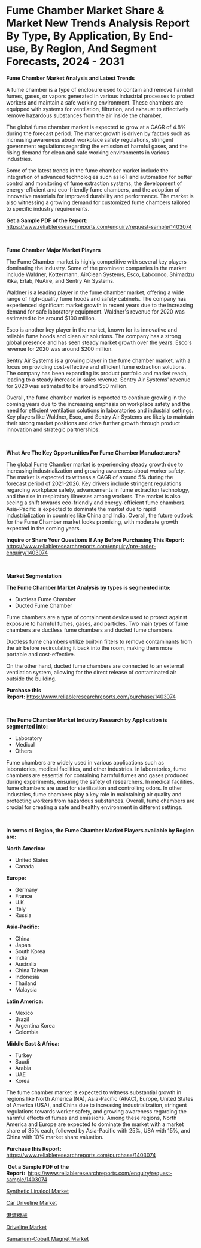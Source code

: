 <p><h1>Fume Chamber Market Share & Market New Trends Analysis Report By Type, By Application, By End-use, By Region, And Segment Forecasts, 2024 - 2031</h1></p><p><strong>Fume Chamber Market Analysis and Latest Trends</strong></p>
<p><p>A fume chamber is a type of enclosure used to contain and remove harmful fumes, gases, or vapors generated in various industrial processes to protect workers and maintain a safe working environment. These chambers are equipped with systems for ventilation, filtration, and exhaust to effectively remove hazardous substances from the air inside the chamber.</p><p>The global fume chamber market is expected to grow at a CAGR of 4.8% during the forecast period. The market growth is driven by factors such as increasing awareness about workplace safety regulations, stringent government regulations regarding the emission of harmful gases, and the rising demand for clean and safe working environments in various industries.</p><p>Some of the latest trends in the fume chamber market include the integration of advanced technologies such as IoT and automation for better control and monitoring of fume extraction systems, the development of energy-efficient and eco-friendly fume chambers, and the adoption of innovative materials for improved durability and performance. The market is also witnessing a growing demand for customized fume chambers tailored to specific industry requirements.</p></p>
<p><strong>Get a Sample PDF of the Report:&nbsp;</strong> <a href="https://www.reliableresearchreports.com/enquiry/request-sample/1403074">https://www.reliableresearchreports.com/enquiry/request-sample/1403074</a></p>
<p>&nbsp;</p>
<p><strong>Fume Chamber Major Market Players</strong></p>
<p><p>The Fume Chamber market is highly competitive with several key players dominating the industry. Some of the prominent companies in the market include Waldner, Kottermann, AirClean Systems, Esco, Labconco, Shimadzu Rika, Erlab, NuAire, and Sentry Air Systems. </p><p>Waldner is a leading player in the fume chamber market, offering a wide range of high-quality fume hoods and safety cabinets. The company has experienced significant market growth in recent years due to the increasing demand for safe laboratory equipment. Waldner's revenue for 2020 was estimated to be around $100 million.</p><p>Esco is another key player in the market, known for its innovative and reliable fume hoods and clean air solutions. The company has a strong global presence and has seen steady market growth over the years. Esco's revenue for 2020 was around $200 million.</p><p>Sentry Air Systems is a growing player in the fume chamber market, with a focus on providing cost-effective and efficient fume extraction solutions. The company has been expanding its product portfolio and market reach, leading to a steady increase in sales revenue. Sentry Air Systems' revenue for 2020 was estimated to be around $50 million.</p><p>Overall, the fume chamber market is expected to continue growing in the coming years due to the increasing emphasis on workplace safety and the need for efficient ventilation solutions in laboratories and industrial settings. Key players like Waldner, Esco, and Sentry Air Systems are likely to maintain their strong market positions and drive further growth through product innovation and strategic partnerships.</p></p>
<p>&nbsp;</p>
<p><strong>What Are The Key Opportunities For Fume Chamber Manufacturers?</strong></p>
<p><p>The global Fume Chamber market is experiencing steady growth due to increasing industrialization and growing awareness about worker safety. The market is expected to witness a CAGR of around 5% during the forecast period of 2021-2026. Key drivers include stringent regulations regarding workplace safety, advancements in fume extraction technology, and the rise in respiratory illnesses among workers. The market is also seeing a shift towards eco-friendly and energy-efficient fume chambers. Asia-Pacific is expected to dominate the market due to rapid industrialization in countries like China and India. Overall, the future outlook for the Fume Chamber market looks promising, with moderate growth expected in the coming years.</p></p>
<p><strong>Inquire or Share Your Questions If Any Before Purchasing This Report:</strong> <a href="https://www.reliableresearchreports.com/enquiry/pre-order-enquiry/1403074">https://www.reliableresearchreports.com/enquiry/pre-order-enquiry/1403074</a></p>
<p>&nbsp;</p>
<p><strong>Market Segmentation</strong></p>
<p><strong>The Fume Chamber Market Analysis by types is segmented into:</strong></p>
<p><ul><li>Ductless Fume Chamber</li><li>Ducted Fume Chamber</li></ul></p>
<p><p>Fume chambers are a type of containment device used to protect against exposure to harmful fumes, gases, and particles. Two main types of fume chambers are ductless fume chambers and ducted fume chambers. </p><p>Ductless fume chambers utilize built-in filters to remove contaminants from the air before recirculating it back into the room, making them more portable and cost-effective. </p><p>On the other hand, ducted fume chambers are connected to an external ventilation system, allowing for the direct release of contaminated air outside the building.</p></p>
<p><strong>Purchase this Report:&nbsp;</strong><a href="https://www.reliableresearchreports.com/purchase/1403074">https://www.reliableresearchreports.com/purchase/1403074</a></p>
<p>&nbsp;</p>
<p><strong>The Fume Chamber Market Industry Research by Application is segmented into:</strong></p>
<p><ul><li>Laboratory</li><li>Medical</li><li>Others</li></ul></p>
<p><p>Fume chambers are widely used in various applications such as laboratories, medical facilities, and other industries. In laboratories, fume chambers are essential for containing harmful fumes and gases produced during experiments, ensuring the safety of researchers. In medical facilities, fume chambers are used for sterilization and controlling odors. In other industries, fume chambers play a key role in maintaining air quality and protecting workers from hazardous substances. Overall, fume chambers are crucial for creating a safe and healthy environment in different settings.</p></p>
<p>&nbsp;</p>
<p><strong>In terms of Region, the Fume Chamber Market Players available by Region are:</strong></p>
<p>
    <p> <strong> North America: </strong>
        <ul>
            <li>United States</li>
            <li>Canada</li>
        </ul>
        </p> 
    <p> <strong> Europe: </strong>
        <ul>
            <li>Germany</li>
            <li>France</li>
            <li>U.K.</li>
            <li>Italy</li>
            <li>Russia</li>
        </ul>
        </p> 
    <p> <strong> Asia-Pacific: </strong>
        <ul>
            <li>China</li>
            <li>Japan</li>
            <li>South Korea</li>
            <li>India</li>
            <li>Australia</li>
            <li>China Taiwan</li>
            <li>Indonesia</li>
            <li>Thailand</li>
            <li>Malaysia</li>
        </ul>
        </p> 
    <p> <strong> Latin America: </strong>
        <ul>
            <li>Mexico</li>
            <li>Brazil</li>
            <li>Argentina Korea</li>
            <li>Colombia</li>
        </ul>
        </p> 
    <p> <strong> Middle East & Africa: </strong>
        <ul>
            <li>Turkey</li>
            <li>Saudi</li>
            <li>Arabia</li>
            <li>UAE</li>
            <li>Korea</li>
        </ul>
    </p>
    </p>
<p><p>The fume chamber market is expected to witness substantial growth in regions like North America (NA), Asia-Pacific (APAC), Europe, United States of America (USA), and China due to increasing industrialization, stringent regulations towards worker safety, and growing awareness regarding the harmful effects of fumes and emissions. Among these regions, North America and Europe are expected to dominate the market with a market share of 35% each, followed by Asia-Pacific with 25%, USA with 15%, and China with 10% market share valuation.</p></p>
<p><strong>Purchase this Report: </strong><a href="https://www.reliableresearchreports.com/purchase/1403074">https://www.reliableresearchreports.com/purchase/1403074</a></p>
<p>&nbsp;<strong>Get a Sample PDF of the Report:&nbsp;&nbsp;</strong><a href="https://www.reliableresearchreports.com/enquiry/request-sample/1403074">https://www.reliableresearchreports.com/enquiry/request-sample/1403074</a></p>
<p><strong></strong></p>
<p><p><a href="https://frill-swim-3cd.notion.site/Synthetic-Linalool-Market-Analysis-Examines-its-Scope-on-Growth-Opportunities-and-Forecasted-Trends-ece915fabd8f4b08b47d08fb40ace433">Synthetic Linalool Market</a></p><p><a href="https://view.publitas.com/reportprime-1/global-car-driveline-market-size-and-market-trends-insights-and-projections-from-2024-to-2031/">Car Driveline Market</a></p><p><a href="https://medium.com/@darniecejuarezlvzuvvkzbus/2024%E5%B9%B4%E3%81%8B%E3%82%892031%E5%B9%B4%E3%81%BE%E3%81%A7%E3%81%AE%E6%9C%9F%E9%96%93%E3%81%AB%E4%BA%88%E6%B8%AC%E3%81%95%E3%82%8C%E3%82%8B%E6%B8%AF%E6%B9%BE%E7%94%A8%E6%A9%9F%E6%A2%B0%E5%B8%82%E5%A0%B4%E3%81%AE%E5%88%86%E6%9E%90%E3%81%A8%E3%82%B5%E3%82%A4%E3%82%BA%E4%BA%88%E6%B8%AC-891a92391c90">港湾機械</a></p><p><a href="https://view.publitas.com/reportprime-1/driveline-market-size-focuses-on-market-dynamics-in-depth-analysis-and-future-projections-of-its-market-forecasted-for-period-from-2024-to-2031/">Driveline Market</a></p><p><a href="https://meowing-lemming-dd3.notion.site/Samarium-Cobalt-Magnet-Market-Size-Furnishes-Valuable-Information-Encompassing-Market-Share-Market--fd543a3f5a19424984739f02f7612106">Samarium-Cobalt Magnet Market</a></p></p>